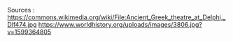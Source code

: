 

Sources : 
https://commons.wikimedia.org/wiki/File:Ancient_Greek_theatre_at_Delphi,_Dlf474.jpg
https://www.worldhistory.org/uploads/images/3806.jpg?v=1599364805